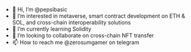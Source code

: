 - 👋 Hi, I’m @pepsibasic
- 👀 I’m interested in metaverse, smart contract development on ETH & SOL, and cross-chain interoperability solutions
- 🌱 I’m currently learning Solidity
- 💞️ I’m looking to collaborate on cross-chain NFT transfer
- 📫 How to reach me @zerosumgamer on telegram

<!---
pepsibasic/pepsibasic is a ✨ special ✨ repository because its `README.md` (this file) appears on your GitHub profile.
You can click the Preview link to take a look at your changes.
--->
